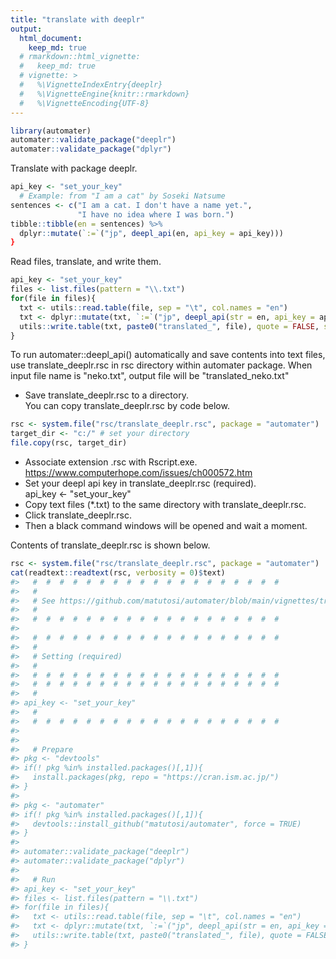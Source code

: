 ```yaml
---
title: "translate with deeplr"
output: 
  html_document:
    keep_md: true
  # rmarkdown::html_vignette:
  #   keep_md: true
  # vignette: >
  #   %\VignetteIndexEntry{deeplr}
  #   %\VignetteEngine{knitr::rmarkdown}
  #   %\VignetteEncoding{UTF-8}
---
```





```r
library(automater)
automater::validate_package("deeplr")
automater::validate_package("dplyr")
```


Translate with package deeplr. 


```r
api_key <- "set_your_key"
  # Example: from "I am a cat" by Soseki Natsume
sentences <- c("I am a cat. I don't have a name yet.", 
               "I have no idea where I was born.")
tibble::tibble(en = sentences) %>%
  dplyr::mutate(`:=`("jp", deepl_api(en, api_key = api_key)))
}
```

Read files, translate, and write them. 


```r
api_key <- "set_your_key"
files <- list.files(pattern = "\\.txt")
for(file in files){
  txt <- utils::read.table(file, sep = "\t", col.names = "en")
  txt <- dplyr::mutate(txt, `:=`("jp", deepl_api(str = en, api_key = api_key)))
  utils::write.table(txt, paste0("translated_", file), quote = FALSE, sep = "\t", row.names = FALSE)
}
```


To run automater::deepl_api() automatically and save contents into text files, 
use translate_deeplr.rsc in rsc directory within automater package.
When input file name is "neko.txt", output file will be "translated_neko.txt" 

- Save translate_deeplr.rsc to a directory.    
  You can copy translate_deeplr.rsc by code below.    


```r
rsc <- system.file("rsc/translate_deeplr.rsc", package = "automater")
target_dir <- "c:/" # set your directory
file.copy(rsc, target_dir)
```

- Associate extension .rsc with Rscript.exe.    
  https://www.computerhope.com/issues/ch000572.htm    
- Set your deepl api key in translate_deeplr.rsc (required).    
  api_key <- "set_your_key"   
- Copy text files (*.txt) to the same directory with translate_deeplr.rsc.   
- Click translate_deeplr.rsc.   
- Then a black command windows will be opened and wait a moment.   

Contents of translate_deeplr.rsc is shown below. 


```r
rsc <- system.file("rsc/translate_deeplr.rsc", package = "automater")
cat(readtext::readtext(rsc, verbosity = 0)$text)
#>   #  #  #  #  #  #  #  #  #  #  #  #  #  #  #  #  #  #  # 
#>   # 
#>   # See https://github.com/matutosi/automater/blob/main/vignettes/translate_deeplr.Rmd
#>   # 
#>   #  #  #  #  #  #  #  #  #  #  #  #  #  #  #  #  #  #  # 
#> 
#>   #  #  #  #  #  #  #  #  #  #  #  #  #  #  #  #  #  #  # 
#>   #  
#>   # Setting (required)
#>   #  
#>   #  #  #  #  #  #  #  #  #  #  #  #  #  #  #  #  #  #  # 
#>   #  #  #  #  #  #  #  #  #  #  #  #  #  #  #  #  #  #  # 
#>   #  
#> api_key <- "set_your_key"
#>   #  
#>   #  #  #  #  #  #  #  #  #  #  #  #  #  #  #  #  #  #  # 
#> 
#> 
#>   # Prepare
#> pkg <- "devtools"
#> if(! pkg %in% installed.packages()[,1]){
#>   install.packages(pkg, repo = "https://cran.ism.ac.jp/")
#> }
#> 
#> pkg <- "automater"
#> if(! pkg %in% installed.packages()[,1]){
#>   devtools::install_github("matutosi/automater", force = TRUE)
#> }
#> 
#> automater::validate_package("deeplr")
#> automater::validate_package("dplyr")
#> 
#>   # Run
#> api_key <- "set_your_key"
#> files <- list.files(pattern = "\\.txt")
#> for(file in files){
#>   txt <- utils::read.table(file, sep = "\t", col.names = "en")
#>   txt <- dplyr::mutate(txt, `:=`("jp", deepl_api(str = en, api_key = api_key)))
#>   utils::write.table(txt, paste0("translated_", file), quote = FALSE, sep = "\t", row.names = FALSE)
#> }
```
